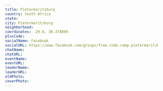 ```yaml
---
title: Pietermaritzburg
country: South Africa
state: 
city: Pietermaritzburg
neighborhood: 
coordinates: -29.6, 30.378889
plusCode:
socialName: Facebook
socialURL: https://www.facebook.com/groups/free.code.camp.pietermaritzburg
chatName:
chatURL:
eventName:
eventURL:
leaderName:
leaderURL:
oldPhoto: 
coverPhoto:
---
```

